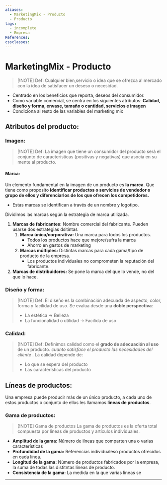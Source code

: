 ```yaml
---
aliases:
  - MarketingMix - Producto
  - Producto
tags:
  - incomplete
  - Empresa
References: 
cssclasses:
---
```

# MarketingMix - Producto

> [!NOTE] Def: 
> Cualquier bien,servicio o idea que se ofrezca al mercado con la idea de satisfacer un deseso o necesidad. 
> 
+ Centrado en los beneficios que reporta, deseos del consumidor.
+ Como variable comercial, se centra en los siguientes atributos: **Calidad, diseño y forma, envase, tamaño o cantidad, servicios e imagen**
+ Condiciona al resto de las variables del marketing mix
## Atributos del producto: 

### Imagen: 

> [!NOTE] Def: 
> La imagen que tiene un consumidor del producto será el conjunto de características (positivas y negativas) que  asocia en su mente al producto.
#### Marca:
Un elemento fundamental en la imagen de un producto es **la marca**. Que tiene como proposito **identificar productos o servicios de vendedor o grupo de ellos y diferenciarlos de los que ofrecen los competidores.**
+ Estas marcas se identifican a través de un nombre y logotipo.

Dividimos las marcas según la estrategia de marca utilizada. 
1. **Marcas de fabricantes:** Nombre comercial del fabricante. Pueden usarse dos estrategias dsitintas
	1. **Marca única/corporativa:** Una marca para todos los productos. 
	   + Todos los productos hace que mejore/sufra la marca
	   + Ahorro en gastos de marketing 
	2. **Marcas múltiples:** Distintas marcas para cada gama/tipo de producto de la empresa. 
	   + Los productos individuales no comprometen la reputación del fabricante. 
2. **Marcas de distribuidores:** Se pone la marca del que lo vende, no del que lo hace. 

### Diseño y forma: 

> [!NOTE] Def: 
> El diseño es la combinación adecuada de aspecto, color, forma y facilidad de uso. Se evalua desde una **doble perspectiva**:
> + La estética → Belleza
> + La funcionalidad o utilidad → Facilida de uso

### Calidad: 

> [!NOTE] Def: 
> Definimos calidad como el **grado de adecuación al uso** de un producto. *cuanto satisface el producto las necesidades del cliente* . La calidad depende de:
> + Lo que se espera del producto 
> + Las características del producto

## Líneas de productos:
Una empresa puede producir más de un único producto, a cada uno de estos productos o conjunto de ellos les llamamos **líneas de productos**. 
 
### Gama de productos:
> [!NOTE] Gama de productos
> La gama de productos es la oferta total compuesta por líneas de productos y artículos individuales.  

+ **Amplitud de la gama:** Número de líneas que comparten una o varias características 
+ **Profundidad de la gama:** Referencias individualeso productos ofrecidos en cada línea. 
+ **Longitud de la gama:** Número de productos fabricados por la empresa, la suma de todas las distitntas líneas de producto. 
+ **Consistencia de la gama:** La medida en la que varias lineas se 
***